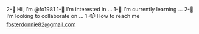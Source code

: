 2-👋 Hi, I’m @fo1981
1-👀 I’m interested in ...
1-🌱 I’m currently learning ...
2-💞️ I’m looking to collaborate on ...
1-📫 How to reach me fosterdonnie82@gmail.com

<!---
fo1981/fo1981 is a ✨ special ✨ repository because its `README.md` (this file) appears on your GitHub profile.
You can click the Preview link to take a look at your changes.
--->
